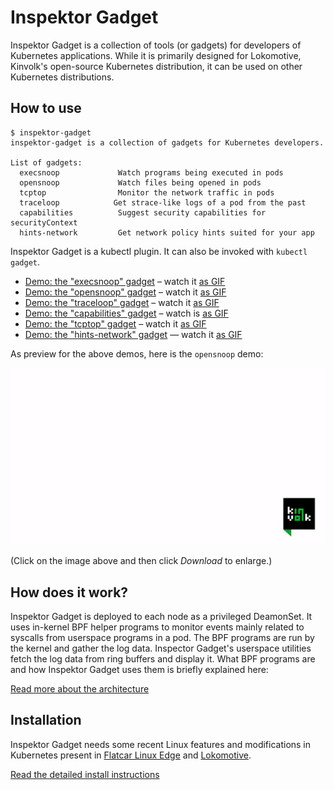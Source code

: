 # Inspektor Gadget

Inspektor Gadget is a collection of tools (or gadgets) for developers of
Kubernetes applications. While it is primarily designed for Lokomotive,
Kinvolk's open-source Kubernetes distribution, it can be used on other
Kubernetes distributions.

## How to use

```
$ inspektor-gadget
inspektor-gadget is a collection of gadgets for Kubernetes developers.

List of gadgets:
  execsnoop             Watch programs being executed in pods
  opensnoop             Watch files being opened in pods
  tcptop                Monitor the network traffic in pods
  traceloop            Get strace-like logs of a pod from the past
  capabilities          Suggest security capabilities for securityContext
  hints-network         Get network policy hints suited for your app
```

Inspektor Gadget is a kubectl plugin. It can also be invoked with `kubectl gadget`.

- [Demo: the "execsnoop" gadget](Documentation/demo-execsnoop.md) – watch it [as GIF](Documentation/demo-execsnoop-gifterminal.md)
- [Demo: the "opensnoop" gadget](Documentation/demo-opensnoop.md) – watch it [as GIF](Documentation/demo-opensnoop-gifterminal.md)
- [Demo: the "traceloop" gadget](Documentation/demo-traceloop.md) – watch it [as GIF](Documentation/demo-traceloop-gifterminal.md)
- [Demo: the "capabilities" gadget](Documentation/demo-capabilities.md) – watch is [as GIF](Documentation/demo-capabilities-gifterminal.md)
- [Demo: the "tcptop" gadget](Documentation/demo-tcptop.md) – watch it [as GIF](Documentation/demo-tcptop-gifterminal.md)
- [Demo: the "hints-network" gadget](Documentation/demo-hints-network.md) — watch it [as GIF](Documentation/demo-hints-network-gifterminal.md)

As preview for the above demos, here is the `opensnoop` demo:

![](Documentation/demo-opensnoop-gifterminal.gif)

(Click on the image above and then click *Download* to enlarge.)

## How does it work?

Inspektor Gadget is deployed to each node as a privileged DeamonSet.
It uses in-kernel BPF helper programs to monitor events mainly related to
syscalls from userspace programs in a pod. The BPF programs are run by
the kernel and gather the log data. Inspector Gadget's userspace
utilities fetch the log data from ring buffers and display it. What BPF
programs are and how Inspektor Gadget uses them is briefly explained here:

[Read more about the architecture](Documentation/architecture.md)

## Installation

Inspektor Gadget needs some recent Linux features and modifications in Kubernetes present in [Flatcar Linux Edge](https://kinvolk.io/blog/2019/05/introducing-the-flatcar-linux-edge-channel/) and [Lokomotive](https://kinvolk.io/blog/2019/05/driving-kubernetes-forward-with-lokomotive/).

[Read the detailed install instructions](Documentation/install.md)

